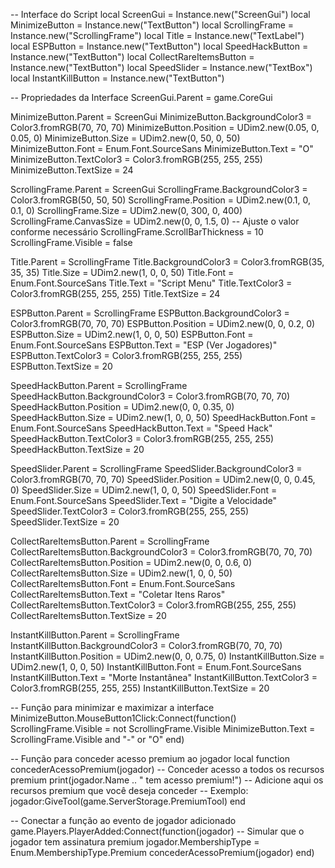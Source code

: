 -- Interface do Script
local ScreenGui = Instance.new("ScreenGui")
local MinimizeButton = Instance.new("TextButton")
local ScrollingFrame = Instance.new("ScrollingFrame")
local Title = Instance.new("TextLabel")
local ESPButton = Instance.new("TextButton")
local SpeedHackButton = Instance.new("TextButton")
local CollectRareItemsButton = Instance.new("TextButton")
local SpeedSlider = Instance.new("TextBox")
local InstantKillButton = Instance.new("TextButton")

-- Propriedades da Interface
ScreenGui.Parent = game.CoreGui

MinimizeButton.Parent = ScreenGui
MinimizeButton.BackgroundColor3 = Color3.fromRGB(70, 70, 70)
MinimizeButton.Position = UDim2.new(0.05, 0, 0.05, 0)
MinimizeButton.Size = UDim2.new(0, 50, 0, 50)
MinimizeButton.Font = Enum.Font.SourceSans
MinimizeButton.Text = "O"
MinimizeButton.TextColor3 = Color3.fromRGB(255, 255, 255)
MinimizeButton.TextSize = 24

ScrollingFrame.Parent = ScreenGui
ScrollingFrame.BackgroundColor3 = Color3.fromRGB(50, 50, 50)
ScrollingFrame.Position = UDim2.new(0.1, 0, 0.1, 0)
ScrollingFrame.Size = UDim2.new(0, 300, 0, 400)
ScrollingFrame.CanvasSize = UDim2.new(0, 0, 1.5, 0) -- Ajuste o valor conforme necessário
ScrollingFrame.ScrollBarThickness = 10
ScrollingFrame.Visible = false

Title.Parent = ScrollingFrame
Title.BackgroundColor3 = Color3.fromRGB(35, 35, 35)
Title.Size = UDim2.new(1, 0, 0, 50)
Title.Font = Enum.Font.SourceSans
Title.Text = "Script Menu"
Title.TextColor3 = Color3.fromRGB(255, 255, 255)
Title.TextSize = 24

ESPButton.Parent = ScrollingFrame
ESPButton.BackgroundColor3 = Color3.fromRGB(70, 70, 70)
ESPButton.Position = UDim2.new(0, 0, 0.2, 0)
ESPButton.Size = UDim2.new(1, 0, 0, 50)
ESPButton.Font = Enum.Font.SourceSans
ESPButton.Text = "ESP (Ver Jogadores)"
ESPButton.TextColor3 = Color3.fromRGB(255, 255, 255)
ESPButton.TextSize = 20

SpeedHackButton.Parent = ScrollingFrame
SpeedHackButton.BackgroundColor3 = Color3.fromRGB(70, 70, 70)
SpeedHackButton.Position = UDim2.new(0, 0, 0.35, 0)
SpeedHackButton.Size = UDim2.new(1, 0, 0, 50)
SpeedHackButton.Font = Enum.Font.SourceSans
SpeedHackButton.Text = "Speed Hack"
SpeedHackButton.TextColor3 = Color3.fromRGB(255, 255, 255)
SpeedHackButton.TextSize = 20

SpeedSlider.Parent = ScrollingFrame
SpeedSlider.BackgroundColor3 = Color3.fromRGB(70, 70, 70)
SpeedSlider.Position = UDim2.new(0, 0, 0.45, 0)
SpeedSlider.Size = UDim2.new(1, 0, 0, 50)
SpeedSlider.Font = Enum.Font.SourceSans
SpeedSlider.Text = "Digite a Velocidade"
SpeedSlider.TextColor3 = Color3.fromRGB(255, 255, 255)
SpeedSlider.TextSize = 20

CollectRareItemsButton.Parent = ScrollingFrame
CollectRareItemsButton.BackgroundColor3 = Color3.fromRGB(70, 70, 70)
CollectRareItemsButton.Position = UDim2.new(0, 0, 0.6, 0)
CollectRareItemsButton.Size = UDim2.new(1, 0, 0, 50)
CollectRareItemsButton.Font = Enum.Font.SourceSans
CollectRareItemsButton.Text = "Coletar Itens Raros"
CollectRareItemsButton.TextColor3 = Color3.fromRGB(255, 255, 255)
CollectRareItemsButton.TextSize = 20

InstantKillButton.Parent = ScrollingFrame
InstantKillButton.BackgroundColor3 = Color3.fromRGB(70, 70, 70)
InstantKillButton.Position = UDim2.new(0, 0, 0.75, 0)
InstantKillButton.Size = UDim2.new(1, 0, 0, 50)
InstantKillButton.Font = Enum.Font.SourceSans
InstantKillButton.Text = "Morte Instantânea"
InstantKillButton.TextColor3 = Color3.fromRGB(255, 255, 255)
InstantKillButton.TextSize = 20

-- Função para minimizar e maximizar a interface
MinimizeButton.MouseButton1Click:Connect(function()
    ScrollingFrame.Visible = not ScrollingFrame.Visible
    MinimizeButton.Text = ScrollingFrame.Visible and "-" or "O"
end)

-- Função para conceder acesso premium ao jogador
local function concederAcessoPremium(jogador)
    -- Conceder acesso a todos os recursos premium
    print(jogador.Name .. " tem acesso premium!")
    -- Adicione aqui os recursos premium que você deseja conceder
    -- Exemplo: jogador:GiveTool(game.ServerStorage.PremiumTool)
end

-- Conectar a função ao evento de jogador adicionado
game.Players.PlayerAdded:Connect(function(jogador)
    -- Simular que o jogador tem assinatura premium
    jogador.MembershipType = Enum.MembershipType.Premium
    concederAcessoPremium(jogador)
end)
